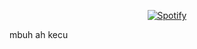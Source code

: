 <div align="center"> 
 
[![Spotify](https://novatorem-distifay.vercel.app/api/spotify)](https://open.spotify.com/user/p8cdamryhgaq77dttqt13vjtz?si=f2d893068bc4485c)
</div>

mbuh ah kecu
